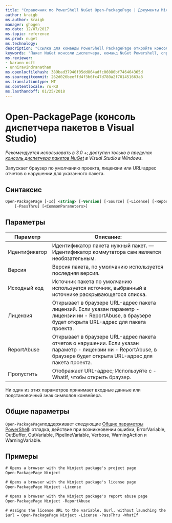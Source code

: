```yaml
---
title: "Справочник по PowerShell NuGet Open-PackagePage | Документы Microsoft"
author: kraigb
ms.author: kraigb
manager: ghogen
ms.date: 12/07/2017
ms.topic: reference
ms.prod: nuget
ms.technology: 
description: "Ссылка для команды PowerShell PackagePage откройте консоль диспетчера пакетов NuGet в Visual Studio."
keywords: "Пакет NuGet консоли диспетчера, команд NuGet Powershell, справочник по NuGet Powershell, откройте PackagePage"
ms.reviewer:
- karann-msft
- unniravindranathan
ms.openlocfilehash: 389bad37940f05dd864adfc06080bf746464365d
ms.sourcegitcommit: 262d026beeffd4f3b6fc47d780a2f701451663a8
ms.translationtype: MT
ms.contentlocale: ru-RU
ms.lasthandoff: 01/25/2018
---
```

# <a name="open-packagepage-package-manager-console-in-visual-studio"></a>Open-PackagePage (консоль диспетчера пакетов в Visual Studio)

*Рекомендуется использовать в 3.0 +; доступен только в пределах [консоль диспетчера пакетов NuGet](Package-Manager-Console.md) в Visual Studio в Windows.*

Запускает браузер по умолчанию проекта, лицензии или URL-адрес отчетов о нарушении для указанного пакета.

## <a name="syntax"></a>Синтаксис

```ps
Open-PackagePage [-Id] <string> [-Version] [-Source] [-License] [-ReportAbuse]
    [-PassThru] [<CommonParameters>]
```

## <a name="parameters"></a>Параметры

| Параметр | Описание: |
| --- | --- |
| Идентификатор | Идентификатор пакета нужный пакет. — Идентификатор коммутатора сам является необязательным. |
| Версия | Версия пакета, по умолчанию используется последняя версия. |
| Исходный код | Источник пакета по умолчанию используется источник, выбранный в источнике раскрывающегося списка. |
| Лицензия | Открывает в браузере URL-адрес пакета лицензий. Если указан параметр - лицензии ни - ReportAbuse, в браузере будет открыта URL-адрес для пакета проекта. |
| ReportAbuse | Открывает в браузере URL-адрес пакета отчетов о нарушении. Если указан параметр - лицензии ни - ReportAbuse, в браузере будет открыта URL-адрес для пакета проекта. |
| Пропустить | Отображает URL-адрес; Используйте с - WhatIf, чтобы открыть браузер. |

Ни один из этих параметров принимает входные данные или подстановочный знак символов конвейера.

## <a name="common-parameters"></a>Общие параметры

`Open-PackagePage`поддерживает следующие [Общие параметры PowerShell](http://go.microsoft.com/fwlink/?LinkID=113216): отладка, действие при возникновении ошибки, ErrorVariable, OutBuffer, OutVariable, PipelineVariable, Verbose, WarningAction и WarningVariable.

## <a name="examples"></a>Примеры

```ps
# Opens a browser with the Ninject package's project page
Open-PackagePage Ninject

# Opens a browser with the Ninject package's license page
Open-PackagePage Ninject -License

# Opens a browser with the Ninject package's report abuse page  
Open-PackagePage Ninject -ReportAbuse

# Assigns the license URL to the variable, $url, without launching the browser
$url = Open-PackagePage Ninject -License -PassThru -WhatIf
```